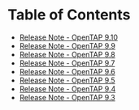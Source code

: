 Table of Contents
=================

- [Release Note - OpenTAP 9.10](ReleaseNote_OpenTAP9.10.md)
- [Release Note - OpenTAP 9.9](ReleaseNote_OpenTAP9.9.md)
- [Release Note - OpenTAP 9.8](ReleaseNote_OpenTAP9.8.md)
- [Release Note - OpenTAP 9.7](ReleaseNote_OpenTAP9.7.md)
- [Release Note - OpenTAP 9.6](ReleaseNote_OpenTAP9.6.md)
- [Release Note - OpenTAP 9.5](ReleaseNote_OpenTAP9.5.md)
- [Release Note - OpenTAP 9.4](ReleaseNote_OpenTAP9.4.md)
- [Release Note - OpenTAP 9.3](ReleaseNote_OpenTAP9.3.md)
